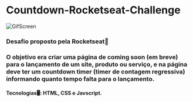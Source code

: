 # Countdown-Rocketseat-Challenge

![GifScreen](https://user-images.githubusercontent.com/75955275/150041309-1e4cfc0a-2141-4722-a8fa-c1ccfdcfc1fc.gif)

### Desafio proposto pela Rocketseat🚀

### O objetivo era criar uma página de coming soon (em breve) para o lançamento de um site, produto ou serviço, e na página deve ter um countdown timer (timer de contagem regressiva) informando quanto tempo falta para o lançamento.

#### Tecnologias🖥️: HTML, CSS e Javscript.
